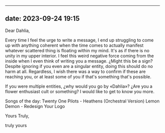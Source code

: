 
---
date: 2023-09-24 19:15
---

Dear Dahlia,

Every time I feel the urge to write a message, I end up struggling to come up with anything coherent when the time comes to actually manifest whatever scattered thing is floating within my mind. It's as if there is no unity in my upper interior. I feel this weird negative force coming from the inside when I even think of writing you a message. ¿Might this be a sign? 
Despite ignoring if you even are a singular entity, doing this should do no harm at all. 
Regardless, I wish there was a way to confirm if these are reaching you, or at least some of you if that's something that's possible.

If you were multiple entities, ¿why would you go by «Dahlia»? ¿Are you a flower enthusiast cult or something?
I would like to get to know you more.

Songs of the day: 
Twenty One Pilots - Heathens (Orchestral Version)
Lemon Demon - Redesign Your Logo

Yours Truly,

truly yours
